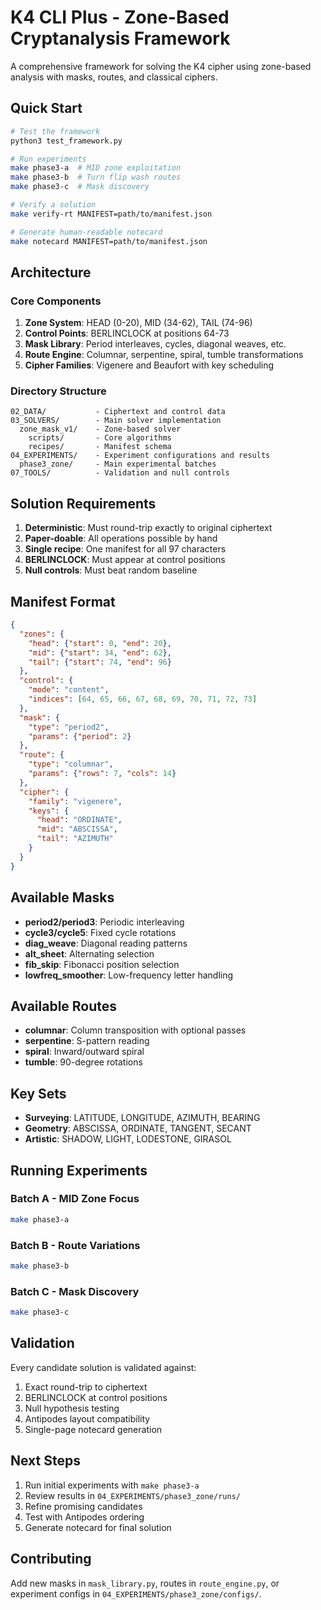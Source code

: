 # K4 CLI Plus - Zone-Based Cryptanalysis Framework

A comprehensive framework for solving the K4 cipher using zone-based analysis with masks, routes, and classical ciphers.

## Quick Start

```bash
# Test the framework
python3 test_framework.py

# Run experiments
make phase3-a  # MID zone exploitation
make phase3-b  # Turn flip wash routes
make phase3-c  # Mask discovery

# Verify a solution
make verify-rt MANIFEST=path/to/manifest.json

# Generate human-readable notecard
make notecard MANIFEST=path/to/manifest.json
```

## Architecture

### Core Components

1. **Zone System**: HEAD (0-20), MID (34-62), TAIL (74-96)
2. **Control Points**: BERLINCLOCK at positions 64-73
3. **Mask Library**: Period interleaves, cycles, diagonal weaves, etc.
4. **Route Engine**: Columnar, serpentine, spiral, tumble transformations
5. **Cipher Families**: Vigenere and Beaufort with key scheduling

### Directory Structure

```
02_DATA/           - Ciphertext and control data
03_SOLVERS/        - Main solver implementation
  zone_mask_v1/    - Zone-based solver
    scripts/       - Core algorithms
    recipes/       - Manifest schema
04_EXPERIMENTS/    - Experiment configurations and results
  phase3_zone/     - Main experimental batches
07_TOOLS/          - Validation and null controls
```

## Solution Requirements

1. **Deterministic**: Must round-trip exactly to original ciphertext
2. **Paper-doable**: All operations possible by hand
3. **Single recipe**: One manifest for all 97 characters
4. **BERLINCLOCK**: Must appear at control positions
5. **Null controls**: Must beat random baseline

## Manifest Format

```json
{
  "zones": {
    "head": {"start": 0, "end": 20},
    "mid": {"start": 34, "end": 62},
    "tail": {"start": 74, "end": 96}
  },
  "control": {
    "mode": "content",
    "indices": [64, 65, 66, 67, 68, 69, 70, 71, 72, 73]
  },
  "mask": {
    "type": "period2",
    "params": {"period": 2}
  },
  "route": {
    "type": "columnar",
    "params": {"rows": 7, "cols": 14}
  },
  "cipher": {
    "family": "vigenere",
    "keys": {
      "head": "ORDINATE",
      "mid": "ABSCISSA",
      "tail": "AZIMUTH"
    }
  }
}
```

## Available Masks

- **period2/period3**: Periodic interleaving
- **cycle3/cycle5**: Fixed cycle rotations
- **diag_weave**: Diagonal reading patterns
- **alt_sheet**: Alternating selection
- **fib_skip**: Fibonacci position selection
- **lowfreq_smoother**: Low-frequency letter handling

## Available Routes

- **columnar**: Column transposition with optional passes
- **serpentine**: S-pattern reading
- **spiral**: Inward/outward spiral
- **tumble**: 90-degree rotations

## Key Sets

- **Surveying**: LATITUDE, LONGITUDE, AZIMUTH, BEARING
- **Geometry**: ABSCISSA, ORDINATE, TANGENT, SECANT
- **Artistic**: SHADOW, LIGHT, LODESTONE, GIRASOL

## Running Experiments

### Batch A - MID Zone Focus
```bash
make phase3-a
```

### Batch B - Route Variations
```bash
make phase3-b
```

### Batch C - Mask Discovery
```bash
make phase3-c
```

## Validation

Every candidate solution is validated against:
1. Exact round-trip to ciphertext
2. BERLINCLOCK at control positions
3. Null hypothesis testing
4. Antipodes layout compatibility
5. Single-page notecard generation

## Next Steps

1. Run initial experiments with `make phase3-a`
2. Review results in `04_EXPERIMENTS/phase3_zone/runs/`
3. Refine promising candidates
4. Test with Antipodes ordering
5. Generate notecard for final solution

## Contributing

Add new masks in `mask_library.py`, routes in `route_engine.py`, or experiment configs in `04_EXPERIMENTS/phase3_zone/configs/`.